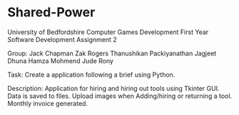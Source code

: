 # Shared-Power

University of Bedfordshire
Computer Games Development
First Year
Software Development
Assignment 2

Group:
Jack Chapman
Zak Rogers
Thanushikan Packiyanathan
Jagjeet Dhuna
Hamza Mohmend
Jude Rony

Task:
Create a application following a brief using Python.

Description:
Application for hiring and hiring out tools using Tkinter GUI.
Data is saved to files.
Upload images when Adding/hiring or returning a tool.
Monthly invoice generated.
